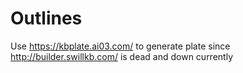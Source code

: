 # Outlines
Use https://kbplate.ai03.com/ to generate plate since http://builder.swillkb.com/ is dead and down currently
